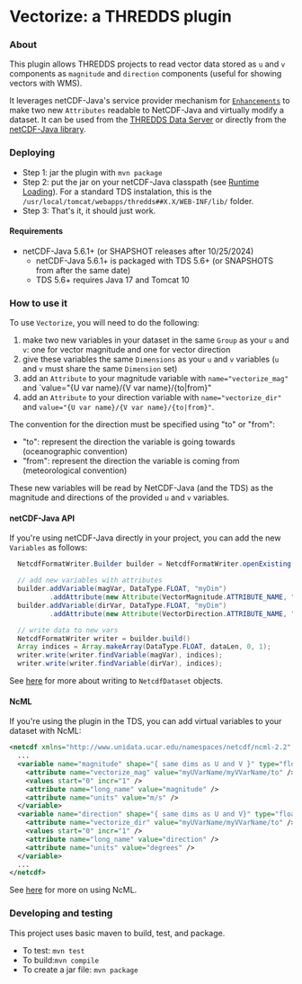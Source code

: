 # Vectorize: a THREDDS plugin

### About
This plugin allows THREDDS projects to read vector data stored as `u` and `v` components as `magnitude` and `direction` components (useful for showing vectors with WMS).

It leverages netCDF-Java's service provider mechanism for [`Enhancements`](https://docs.unidata.ucar.edu/netcdf-java/5.6/userguide/netcdf_dataset.html#netcdfdatasetenhance) to make two new `Attributes` readable to NetCDF-Java and virtually modify a dataset.
It can be used from the [THREDDS Data Server](https://docs.unidata.ucar.edu/tds/current/userguide/index.html) or directly from the [netCDF-Java library](https://docs.unidata.ucar.edu/netcdf-java/5.6/userguide/index.html).

### Deploying
 * Step 1: jar the plugin with `mvn package`
 * Step 2: put the jar on your netCDF-Java classpath (see [Runtime Loading](https://docs.unidata.ucar.edu/netcdf-java/5.6/userguide/runtime_loading.html)). For a standard TDS instalation, this is the `/usr/local/tomcat/webapps/thredds##X.X/WEB-INF/lib/` folder.
 * Step 3: That's it, it should just work.

#### Requirements
- netCDF-Java 5.6.1+ (or SHAPSHOT releases after 10/25/2024)
    - netCDF-Java 5.6.1+ is packaged with TDS 5.6+ (or SNAPSHOTS from after the same date)
    - TDS 5.6+ requires Java 17 and Tomcat 10

### How to use it
To use `Vectorize`, you will need to do the following:
1) make two new variables in your dataset in the same `Group` as your `u` and `v`: one for vector magnitude and one for vector direction
2) give these variables the same `Dimensions` as your `u` and `v` variables (`u` and `v` must share the same `Dimension` set)
3) add an `Attribute` to your magnitude variable with `name="vectorize_mag"` and `value="{U var name}/{V var name}/{to|from}"
4) add an `Attribute` to your direction variable with `name="vectorize_dir"` and `value="{U var name}/{V var name}/{to|from}"`.

The convention for the direction must be specified using "to" or "from":

* "to": represent the direction the variable is going towards (oceanographic convention)
* "from": represent the direction the variable is coming from (meteorological convention)

These new variables will be read by NetCDF-Java (and the TDS) as the magnitude and directions of the provided `u` and `v` variables.

#### netCDF-Java API
If you're using netCDF-Java directly in your project, you can add the new `Variables` as follows:
~~~java
  NetcdfFormatWriter.Builder builder = NetcdfFormatWriter.openExisting("pathToMyFile");

  // add new variables with attributes
  builder.addVariable(magVar, DataType.FLOAT, "myDim")
          .addAttribute(new Attribute(VectorMagnitude.ATTRIBUTE_NAME, "myUVarName/myVVarName/{to|from}"));
  builder.addVariable(dirVar, DataType.FLOAT, "myDim")
          .addAttribute(new Attribute(VectorDirection.ATTRIBUTE_NAME, "myUVarName/myVVarName/{to|from}"));

  // write data to new vars
  NetcdfFormatWriter writer = builder.build()
  Array indices = Array.makeArray(DataType.FLOAT, dataLen, 0, 1);
  writer.write(writer.findVariable(magVar), indices);
  writer.write(writer.findVariable(dirVar), indices);
~~~
See [here](https://docs.unidata.ucar.edu/netcdf-java/5.6/userguide/writing_netcdf.html) for more about writing to `NetcdfDataset` objects.

#### NcML
If you're using the plugin in the TDS, you can add virtual variables to your dataset with NcML:
~~~xml
<netcdf xmlns="http://www.unidata.ucar.edu/namespaces/netcdf/ncml-2.2" location="{myDatasetLocation}">
  ...
  <variable name="magnitude" shape="{ same dims as U and V }" type="float">
    <attribute name="vectorize_mag" value="myUVarName/myVVarName/to" />
    <values start="0" incr="1" />
    <attribute name="long_name" value="magnitude" />
    <attribute name="units" value="m/s" />
  </variable>
  <variable name="direction" shape="{ same dims as U and V}" type="float">
    <attribute name="vectorize_dir" value="myUVarName/myVVarName/to" />
    <values start="0" incr="1" />
    <attribute name="long_name" value="direction" />
    <attribute name="units" value="degrees" />
  </variable>
  ...
</netcdf>
~~~
See [here](https://docs.unidata.ucar.edu/thredds/ncml/2.2/index.html) for more on using NcML.

### Developing and testing
This project uses basic maven to build, test, and package.
- To test: `mvn test`
- To build:`mvn compile`
- To create a jar file: `mvn package`
